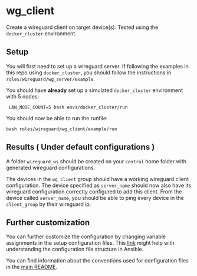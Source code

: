 # wg_client
Create a wireguard client on target device(s). Tested using the `docker_cluster` environment.

## Setup
You will first need to set up a wireguard server. If following the examples in this repo using `docker_cluster`, you should follow the instructions in `roles/wireguard/wg_server/example`.

You should have **already** set up a simulated `docker_cluster` environment with 5 nodes:
```
 LAN_NODE_COUNT=5 bash envs/docker_cluster/run
```

You should now be able to run the runfile:
```
bash roles/wireguard/wg_client/example/run
```

## Results ( Under default configurations )
A folder `wireguard_ws` should be created on your `central` home folder with generated wireguard configurations.

The devices in the `wg_client` group should have a working wireguard client configuration. The device specified as `server_name` should now also have its wireguard configuration correctly configured to add this client. From the device called `server_name`, you should be able to ping every device in the `client_group` by their wireguard ip.


## Further customization
You can further customize the configuration by changing variable assignments in the setup configuration files. This [link](https://docs.ansible.com/ansible/latest/user_guide/intro_inventory.html#group-variables) might help with understanding the configuration file structure in Ansible.

You can find information about the conventions used for configuration files in the [main README](/README.md#toolbox-structure).

